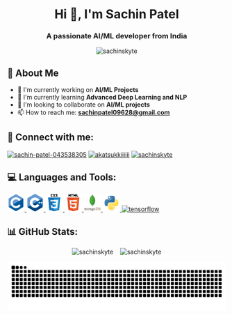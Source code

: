 <h1 align="center">Hi 👋, I'm Sachin Patel</h1>
<h3 align="center">A passionate AI/ML developer from India</h3>

<p align="center">
  <img src="https://komarev.com/ghpvc/?username=sachinskyte&label=Profile%20views&color=7a9ce1&style=plastic" alt="sachinskyte" />
</p>

## 🚀 About Me
- 🔭 I'm currently working on **AI/ML Projects**
- 🌱 I'm currently learning **Advanced Deep Learning and NLP**
- 👯 I'm looking to collaborate on **AI/ML projects**
- 📫 How to reach me: **sachinpatel09628@gmail.com**

## 📱 Connect with me:
<p align="left">
<a href="https://www.linkedin.com/in/sachin-patel-043538305/" target="blank"><img align="center" src="https://raw.githubusercontent.com/rahuldkjain/github-profile-readme-generator/master/src/images/icons/Social/linked-in-alt.svg" alt="sachin-patel-043538305" height="30" width="40" /></a>
<a href="https://www.instagram.com/akatsukkiiiiii" target="blank"><img align="center" src="https://raw.githubusercontent.com/rahuldkjain/github-profile-readme-generator/master/src/images/icons/Social/instagram.svg" alt="akatsukkiiiiii" height="30" width="40" /></a>
<a href="https://www.leetcode.com/sachinskyte" target="blank"><img align="center" src="https://raw.githubusercontent.com/rahuldkjain/github-profile-readme-generator/master/src/images/icons/Social/leet-code.svg" alt="sachinskyte" height="30" width="40" /></a>
</p>

## 💻 Languages and Tools:
<p align="left"> 
  <a href="https://www.cprogramming.com/" target="_blank" rel="noreferrer"> <img src="https://raw.githubusercontent.com/devicons/devicon/master/icons/c/c-original.svg" alt="c" width="40" height="40"/> </a> 
  <a href="https://www.w3schools.com/cpp/" target="_blank" rel="noreferrer"> <img src="https://raw.githubusercontent.com/devicons/devicon/master/icons/cplusplus/cplusplus-original.svg" alt="cplusplus" width="40" height="40"/> </a> 
  <a href="https://www.w3schools.com/css/" target="_blank" rel="noreferrer"> <img src="https://raw.githubusercontent.com/devicons/devicon/master/icons/css3/css3-original-wordmark.svg" alt="css3" width="40" height="40"/> </a> 
  <a href="https://www.w3.org/html/" target="_blank" rel="noreferrer"> <img src="https://raw.githubusercontent.com/devicons/devicon/master/icons/html5/html5-original-wordmark.svg" alt="html5" width="40" height="40"/> </a> 
  <a href="https://www.mongodb.com/" target="_blank" rel="noreferrer"> <img src="https://raw.githubusercontent.com/devicons/devicon/master/icons/mongodb/mongodb-original-wordmark.svg" alt="mongodb" width="40" height="40"/> </a> 
  <a href="https://www.python.org" target="_blank" rel="noreferrer"> <img src="https://raw.githubusercontent.com/devicons/devicon/master/icons/python/python-original.svg" alt="python" width="40" height="40"/> </a> 
  <a href="https://www.tensorflow.org" target="_blank" rel="noreferrer"> <img src="https://www.vectorlogo.zone/logos/tensorflow/tensorflow-icon.svg" alt="tensorflow" width="40" height="40"/> </a> 
</p>

## 📊 GitHub Stats:
<div align="center">
  <p float="left">
    <img src="https://github-readme-stats.vercel.app/api/top-langs?username=sachinskyte&show_icons=true&theme=dark&hide_border=true&locale=en&layout=compact" alt="sachinskyte" width="45%" />
    &nbsp;&nbsp;
    <img src="https://github-readme-streak-stats.herokuapp.com/?user=sachinskyte&theme=dark" alt="sachinskyte" width="48%" />
  </p>
</div>

<div align="center">
  <picture>
    <source media="(prefers-color-scheme: dark)" srcset="https://raw.githubusercontent.com/sachinskyte/sachinskyte/output/github-snake-dark.svg" />
    <source media="(prefers-color-scheme: light)" srcset="https://raw.githubusercontent.com/sachinskyte/sachinskyte/output/github-snake.svg" />
    <img alt="github-snake" src="https://raw.githubusercontent.com/sachinskyte/sachinskyte/output/github-snake.svg" />
  </picture>
</div>

